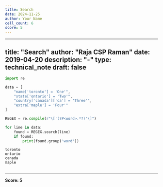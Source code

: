 ```yaml
---
title: Search
date: 2024-11-25
author: Your Name
cell_count: 6
score: 5
---
```


---
title: "Search"
author: "Raja CSP Raman"
date: 2019-04-20
description: "-"
type: technical_note
draft: false
---

```python
import re
```


```python
data = [
    "name['toronto'] = 'One'",
    "state['ontario'] = 'Two'",
    "country['canada']['ca'] = 'Three'",
    "extra['maple'] = 'Four'"
]
```


```python
REGEX = re.compile(r"\['(?P<word>.*?)'\]")
```


```python
for line in data:
    found = REGEX.search(line)
    if found:
        print(found.group('word'))
```

    toronto
    ontario
    canada
    maple



```python

```


---
**Score: 5**